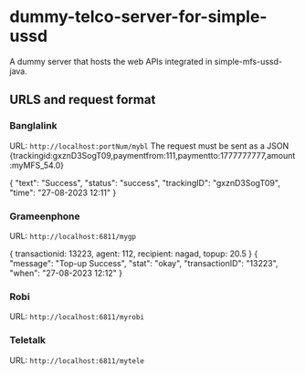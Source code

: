 # dummy-telco-server-for-simple-ussd

A dummy server that hosts the web APIs integrated in simple-mfs-ussd-java.

## URLS and request format
### Banglalink
URL: `http://localhost:portNum/mybl`
The request must be sent as a JSON
{trackingid:gxznD3SogT09,paymentfrom:111,paymentto:1777777777,amount:myMFS_54.0}

{
"text": "Success",
"status": "success",
"trackingID": "gxznD3SogT09",
"time": "27-08-2023 12:11"
}

### Grameenphone
URL: `http://localhost:6811/mygp`

{
transactionid: 13223,
agent: 112,
recipient: nagad,
topup: 20.5
}
{
"message": "Top-up Success",
"stat": "okay",
"transactionID": "13223",
"when": "27-08-2023 12:12"
}

### Robi
URL: `http://localhost:6811/myrobi`

[//]: # (<param>)

[//]: # (    <transactionid>testid123</transactionid>)

[//]: # (    <paymentfrom>nagad</paymentfrom>)

[//]: # (    <topupacc>114</topupacc>)

[//]: # (    <amount>50</amount>)

[//]: # (</param>)

[//]: # (<XmlRobiRes>)

[//]: # (    <resp>Top-up Success</resp>)

[//]: # (    <success>Yes</success>)

[//]: # (    <transactionid>testid123</transactionid>)

[//]: # (    <localtime>27-08-2023 10:45</localtime>)

[//]: # (</XmlRobiRes>)

### Teletalk
URL: `http://localhost:6811/mytele`

[//]: # (<xmltt>)

[//]: # (    <topupid>testid123</topupid>)

[//]: # (    <sender>nagad</sender>)

[//]: # (    <target>114</target>)

[//]: # (    <topup>50</topup>)

[//]: # (</xmltt>)

[//]: # ()
[//]: # (<XmlTTRes>)

[//]: # (    <val>Recharged Successfully</val>)

[//]: # (    <topupstatus>complete</topupstatus>)

[//]: # (    <topupid>testid123</topupid>)

[//]: # (    <modified>27-08-2023 12:14:01</modified>)

[//]: # (</XmlTTRes>)